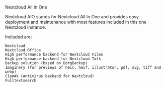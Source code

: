 Nextcloud All In One

Nextcloud AIO stands for Nextcloud All In One and provides easy deployment and maintenance with most features included in this one Nextcloud instance.

Included are:

    Nextcloud
    Nextcloud Office
    High performance backend for Nextcloud Files
    High performance backend for Nextcloud Talk
    Backup solution (based on BorgBackup)
    Imaginary (for previews of heic, heif, illustrator, pdf, svg, tiff and webp)
    ClamAV (Antivirus backend for Nextcloud)
    Fulltextsearch
